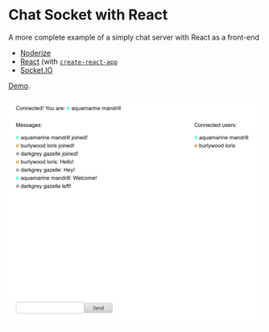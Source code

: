 # Chat Socket with React

A more complete example of a simply chat server with React as a front-end

* [Noderize](https://noderize.js.org)
* [React](https://reactjs.org/) (with [`create-react-app`](https://github.com/facebook/create-react-app)
* [Socket.IO](https://socket.io)

[Demo](https://noderize-chat-socket-react.surge.sh/).

[![Demo](img/demo.png)](https://noderize-chat-socket-react.surge.sh/)
